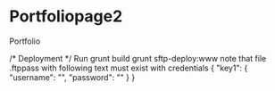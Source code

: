 # Portfoliopage2
Portfolio


/* Deployment */
Run grunt build 
    grunt sftp-deploy:www
note that file .ftppass with following text must exist with credentials
{
  "key1": {
    "username": "",
    "password": ""
  }
}

